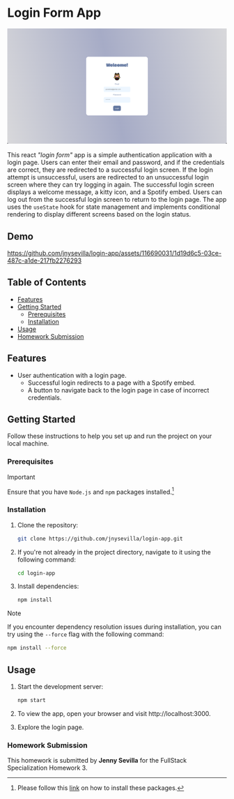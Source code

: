 # Login Form App

![Preview](src/components/assets/images/preview.png)

This react *"login form"* app is a simple authentication application with a login page. Users can enter their email and password, and if the credentials are correct, they are redirected to a successful login screen. If the login attempt is unsuccessful, users are redirected to an unsuccessful login screen where they can try logging in again. The successful login screen displays a welcome message, a kitty icon, and a Spotify embed. Users can log out from the successful login screen to return to the login page. The app uses the `useState` hook for state management and implements conditional rendering to display different screens based on the login status.

## Demo


https://github.com/jnysevilla/login-app/assets/116690031/1d19d6c5-03ce-487c-a1de-217fb2276293





## Table of Contents

- [Features](#features)
- [Getting Started](#getting-started)
  - [Prerequisites](#prerequisites)
  - [Installation](#installation)
- [Usage](#usage)
- [Homework Submission](#homework-submission)


## Features

  - User authentication with a login page.
    - Successful login redirects to a page with a Spotify embed.
    - A button to navigate back to the login page in case of incorrect credentials.

## Getting Started

Follow these instructions to help you set up and run the project on your local machine.

### Prerequisites

>[!IMPORTANT]  
> Ensure that you have `Node.js` and `npm` packages installed.[^1]


### Installation

1. Clone the repository:

   ```bash
   git clone https://github.com/jnysevilla/login-app.git
   ```

2. If you're not already in the project directory, navigate to it using the following command:

    ```bash
    cd login-app
    ```

3. Install dependencies: 

    ```bash
    npm install
    ```

  > [!NOTE]  
  > If you encounter dependency resolution issues during installation, you can try using the `--force` flag with the following command:
  > ```bash
  > npm install --force
  > ```

## Usage

1. Start the development server:

    ```bash
    npm start
    ```
2. To view the app, open your browser and visit http://localhost:3000.
3. Explore the login page. 

### Homework Submission
This homework is submitted by **Jenny Sevilla** for the FullStack Specialization Homework 3.

[^1]: Please follow this [link](https://docs.npmjs.com/downloading-and-installing-node-js-and-npm) on how to install these packages.
